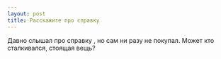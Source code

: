 ```yaml
---
layout: post 
title: Расскажите про справку 
--- 
```

Давно слышал про справку , но сам ни разу не покупал. Может кто сталкивался, стоящая вещь?